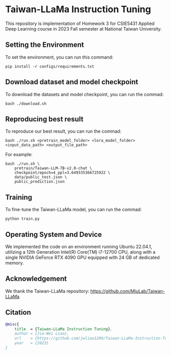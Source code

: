 # Taiwan-LLaMa Instruction Tuning

This repository is implementation of Homework 3 for CSIE5431 Applied Deep Learning course in 2023 Fall semester at National Taiwan University.


## Setting the Environment 
To set the environment, you can run this command:
```
pip install -r configs/requirements.txt
```


## Download dataset and model checkpoint
To download the datasets and model checkpoint, you can run the commad:
```
bash ./download.sh
```


## Reproducing best result
To reproduce our best result, you can run the commad:
```
bash ./run.sh <pretrain_model_folder> <lora_model_folder> <input_data_path> <output_file_path>
```
For example:
```
bash ./run.sh \
    pretrain/Taiwan-LLM-7B-v2.0-chat \
    checkpoint/epoch=4_ppl=3.649335366725922 \
    data/public_test.json \
    public_prediction.json
```


## Training
To fine-tune the Taiwan-LLaMa model, you can run the commad:
```
python train.py
```


## Operating System and Device
We implemented the code on an environment running Ubuntu 22.04.1, utilizing a 12th Generation Intel(R) Core(TM) i7-12700 CPU, along with a single NVIDIA GeForce RTX 4090 GPU equipped with 24 GB of dedicated memory.


## Acknowledgement
We thank the Taiwan-LLaMa repository: https://github.com/MiuLab/Taiwan-LLaMa


## Citation
```bibtex
@misc{
    title  = {Taiwan-LLaMa Instruction Tuning},
    author = {Jia-Wei Liao},
    url    = {https://github.com/jwliao1209/Taiwan-LLaMa-Instruction-Tuning.git},
    year   = {2023}
}
```
